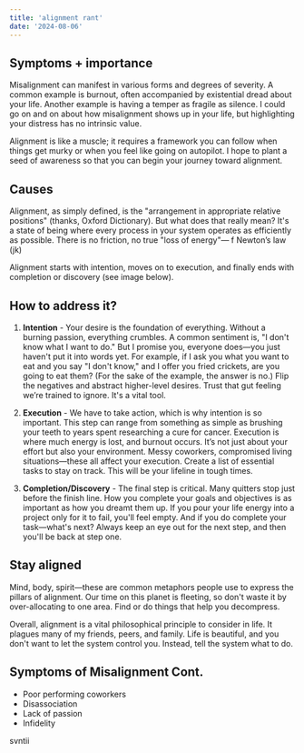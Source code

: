 ```yaml
---
title: 'alignment rant'
date: '2024-08-06'
---
```

## Symptoms + importance
Misalignment can manifest in various forms and degrees of severity. A common example is burnout, often accompanied by existential dread about your life. Another example is having a temper as fragile as silence. I could go on and on about how misalignment shows up in your life, but highlighting your distress has no intrinsic value.

Alignment is like a muscle; it requires a framework you can follow when things get murky or when you feel like going on autopilot. I hope to plant a seed of awareness so that you can begin your journey toward alignment.

## Causes
Alignment, as simply defined, is the "arrangement in appropriate relative positions" (thanks, Oxford Dictionary). But what does that really mean? It's a state of being where every process in your system operates as efficiently as possible. There is no friction, no true "loss of energy"— f Newton’s law (jk)

Alignment starts with intention, moves on to execution, and finally ends with completion or discovery (see image below).
## How to address it?

1. **Intention** - Your desire is the foundation of everything. Without a burning passion, everything crumbles. A common sentiment is, "I don't know what I want to do." But I promise you, everyone does—you just haven't put it into words yet. For example, if I ask you what you want to eat and you say "I don't know," and I offer you fried crickets, are you going to eat them? (For the sake of the example, the answer is no.) Flip the negatives and abstract higher-level desires. Trust that gut feeling we’re trained to ignore. It's a vital tool.

2. **Execution** - We have to take action, which is why intention is so important. This step can range from something as simple as brushing your teeth to years spent researching a cure for cancer. Execution is where much energy is lost, and burnout occurs. It’s not just about your effort but also your environment. Messy coworkers, compromised living situations—these all affect your execution. Create a list of essential tasks to stay on track. This will be your lifeline in tough times.

3. **Completion/Discovery** - The final step is critical. Many quitters stop just before the finish line. How you complete your goals and objectives is as important as how you dreamt them up. If you pour your life energy into a project only for it to fail, you'll feel empty. And if you do complete your task—what's next? Always keep an eye out for the next step, and then you'll be back at step one.

## Stay aligned 
Mind, body, spirit—these are common metaphors people use to express the pillars of alignment. Our time on this planet is fleeting, so don't waste it by over-allocating to one area. Find or do things that help you decompress.

Overall, alignment is a vital philosophical principle to consider in life. It plagues many of my friends, peers, and family. Life is beautiful, and you don't want to let the system control you. Instead, tell the system what to do.

## Symptoms of Misalignment Cont. 

- Poor performing coworkers
- Disassociation
- Lack of passion
- Infidelity 


svntii
